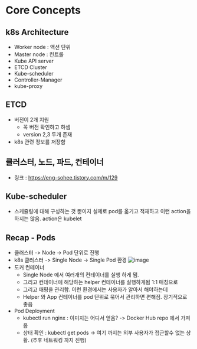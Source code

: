 # Core Concepts


## k8s Architecture
- Worker node : 액션 단위
- Master node : 컨트롤
- Kube API server
- ETCD Cluster
- Kube-scheduler
- Controller-Manager
- kube-proxy


## ETCD
- 버전이 2개 지원
    - 꼭 버전 확인하고 하셈
    - version 2,3 두개 존재
- k8s 관련 정보를 저장함

## 클러스터, 노드, 파드, 컨테이너
- 링크 : https://eng-sohee.tistory.com/m/129

## Kube-scheduler
- 스케쥴링에 대해 구성하는 것 뿐이지 실제로 pod를 옮기고 적재하고 이런 action을 하지는 않음. action은 kubelet

## Recap - Pods
- 클러스터 -> Node -> Pod 단위로 진행
- k8s 클러스터 -> Single Node -> Single Pod 환경
![image](https://github.com/rlarudgkswkd/CKA_study/assets/48428850/fd2e74ca-fba0-43b1-b2b3-c25d2dc9d875)
- 도커 컨테이너
    - Single Node 에서 여러개의 컨테이너를 실행 하게 됌.
    - 그리고 컨테이너에 해당하는 helper 컨테이너를 실행하게됨 1:1 매칭으로
    - 그리고 매핑을 관리함. 이런 환경에서는 사용자가 알아서 해야하는데
    - Helper 와 App 컨테이너를 pod 단위로 묶어서 관리하면 편해짐. 장기적으로 좋음
- Pod Deployment
    - kubectl run nginx : 이미지는 어디서 얻음? -> Docker Hub repo 에서 가져옴
    - 상태 확인 : kubectl get pods -> 여기 까지는 외부 사용자가 접근할수 없는 상황. (추후 네트워킹 까지 진행)

